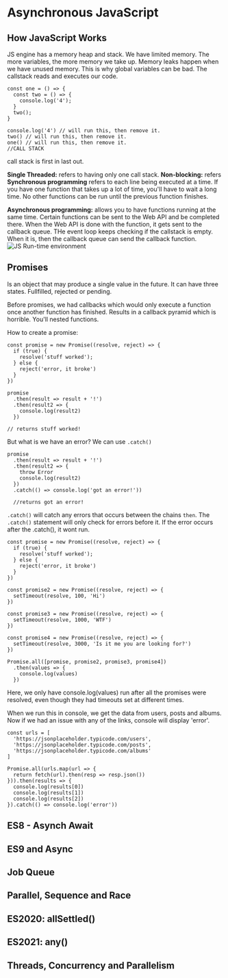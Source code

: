 # Asynchronous JavaScript

## How JavaScript Works

JS engine has a memory heap and stack. We have limited memory. The more variables, the more memory we take up. Memory leaks happen when we have unused memory. This is why global variables can be bad. The callstack reads and executes our code.

```
const one = () => {
  const two = () => {
    console.log('4');
  }
  two();
}

console.log('4') // will run this, then remove it.
two() // will run this, then remove it.
one() // will run this, then remove it.
//CALL STACK
```

call stack is first in last out.

**Single Threaded:** refers to having only one call stack.
**Non-blocking:** refers
**Synchronous programming** refers to each line being executed at a time. If you have one function that takes up a lot of time, you'll have to wait a long time. No other functions can be run until the previous function finishes.

**Asynchronous programming:** allows you to have functions running at the same time. Certain functions can be sent to the Web API and be completed there. When the Web API is done with the function, it gets sent to the callback queue. THe event loop keeps checking if the callstack is empty. When it is, then the callback queue can send the callback function.
![JS Run-time environment](/.../images/js-runtime-environment.png)

## Promises

Is an object that may produce a single value in the future. It can have three states. Fullfilled, rejected or pending.

Before promises, we had callbacks which would only execute a function once another function has finished. Results in a callback pyramid which is horrible. You'll nested functions.

How to create a promise:

```
const promise = new Promise((resolve, reject) => {
  if (true) {
    resolve('stuff worked');
  } else {
    reject('error, it broke')
  }
})

promise
  .then(result => result + '!')
  .then(result2 => {
    console.log(result2)
  })

// returns stuff worked!
```

But what is we have an error? We can use `.catch()`

```
promise
  .then(result => result + '!')
  .then(result2 => {
    throw Error
    console.log(result2)
  })
  .catch(() => console.log('got an error!'))

  //returns got an error!
```

`.catch()` will catch any errors that occurs between the chains `then`. The `.catch()` statement will only check for errors before it. If the error occurs after the .catch(), it wont run.

```
const promise = new Promise((resolve, reject) => {
  if (true) {
    resolve('stuff worked');
  } else {
    reject('error, it broke')
  }
})

const promise2 = new Promise((resolve, reject) => {
  setTimeout(resolve, 100, 'Hi')
})

const promise3 = new Promise((resolve, reject) => {
  setTimeout(resolve, 1000, 'WTF')
})

const promise4 = new Promise((resolve, reject) => {
  setTimeout(resolve, 3000, 'Is it me you are looking for?')
})

Promise.all([promise, promise2, promise3, promise4])
  .then(values => {
    console.log(values)
  })
```

Here, we only have console.log(values) run after all the promises were resolved, even though they had timeouts set at different times.

When we run this in console, we get the data from users, posts and albums. Now if we had an issue with any of the links, console will display 'error'.

```
const urls = [
  'https://jsonplaceholder.typicode.com/users',
  'https://jsonplaceholder.typicode.com/posts',
  'https://jsonplaceholder.typicode.com/albums'
]

Promise.all(urls.map(url => {
  return fetch(url).then(resp => resp.json())
})).then(results => {
  console.log(results[0])
  console.log(results[1])
  console.log(results[2])
}).catch(() => console.log('error'))
```

## ES8 - Asynch Await

## ES9 and Async

## Job Queue

## Parallel, Sequence and Race

## ES2020: allSettled()

## ES2021: any()

## Threads, Concurrency and Parallelism

```

```

```

```

```

```

```

```
